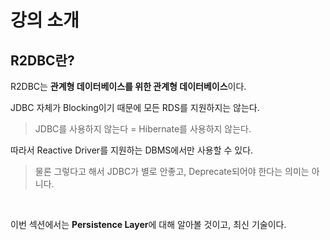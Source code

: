 # 강의 소개

## R2DBC란?

R2DBC는 **관계형 데이터베이스를 위한 관계형 데이터베이스**이다.

JDBC 자체가 Blocking이기 때문에 모든 RDS를 지원하지는 않는다.

> JDBC를 사용하지 않는다 = Hibernate를 사용하지 않는다.

따라서 Reactive Driver를 지원하는 DBMS에서만 사용할 수 있다.

> 물론 그렇다고 해서 JDBC가 별로 안좋고, Deprecate되어야 한다는 의미는 아니다.

<br>

이번 섹션에서는 **Persistence Layer**에 대해 알아볼 것이고, 최신 기술이다.

